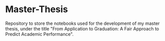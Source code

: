 # Master-Thesis
Repository to store the notebooks used for the development of my master thesis, under the title "From Application to Graduation: A Fair Approach to Predict Academic Performance".
